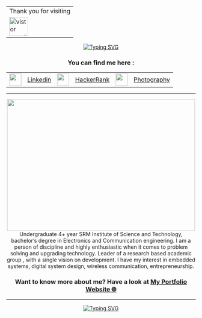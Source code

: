 
<div align="center"><table>
  <tr>
    <td align="center">Thank you for visiting</td>
    
  </tr>
  <tr>
    <td><img src="https://profile-counter.glitch.me/PushpalDas/count.svg" alt="vistor count" height="50" /></td>
  </tr>
</table></div>

<div class="headline" align="center">
   <a href="https://git.io/typing-svg"><img src="https://readme-typing-svg.herokuapp.com?font=Press+Start+2P&size=17&color=65F700&center=true&vCenter=true&width=600&lines=Hey+there%2C+I+am+Pushpal+Das;Embedded+System+Designer;IoT+Architect;Entrepreneur" alt="Typing SVG" /></a>
</div>
 

<div align="center"><h3> You can find me here : </h3>
  <table>       
    <tr>      
      <td><img height="32" width="32" src="https://user-images.githubusercontent.com/64016811/126900174-9aa8ff7d-84d6-473e-9432-93690827d161.png"></td>
      <td><a href="https://www.linkedin.com/in/pushpal-das-98485a1b5/" title="Linkedin">Linkedin</a></td>
      <td><img height="32" width="32" src="https://user-images.githubusercontent.com/64016811/126900184-f88ad750-b1a9-4471-98d8-6cdfdd0d1915.png"></td>
      <td><a href="https://www.hackerrank.com/dashboard">HackerRank</a></td>
      <td><img height="32" width="32" src="https://user-images.githubusercontent.com/90308885/183292229-92daa4dc-39c2-4f7a-a11b-761d2ab500d4.jpg"></td>
      <td><a href="https://pushpalsphotography.wordpress.com/" title="Photography">Photography</a></td>
    </tr>
    
  </table>
</div>
  
</div>


<hr>
<div align="center">
 

<div align="center"><img width="500" height="350" padding-left="60px" src="" /></div>
<div align="center">
Undergraduate 4+ year SRM Institute of Science and Technology, bachelor’s degree in Electronics  and Communication engineering. I am a person of discipline and highly enthusiastic when it comes to problem solving and upgrading technology. Leader of a research based academic group , with a single vision on development. I have my interest in embedded systems, digital system design, wireless communication, entrepreneurship.</div>

### Want to know more about me? Have a look at <a href="https://sites.google.com/view/pushpaldas/" target="_blank">My Portfolio Website 🌐</a>

<hr>

 

    
   <div class="footer" align="center">
    <a href="https://git.io/typing-svg"><img src="https://readme-typing-svg.herokuapp.com?font=Press+Start+2P&size=19&color=65F700&center=true&vCenter=true&width=600&lines=Thank+You;ধন্যবাদ;शुक्रिया;ありがとうございました" alt="Typing SVG" /></a>
</div>
 
